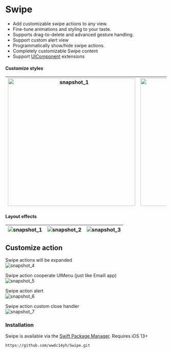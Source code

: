 # Swipe
- Add customizable swipe actions to any view.
- Fine-tune animations and styling to your taste.
- Supports drag-to-delete and advanced gesture handling.
- Support custom alert view
- Programmatically show/hide swipe actions.
- Completely customizable Swipe content
- Support [UIComponent](https://github.com/lkzhao/UIComponent) extensions

#### Customize styles
|  <img width="398" alt="snapshot_1" src="https://github.com/wwdc14yh/Swipe/assets/11381801/7ca06ed7-c652-413f-9244-60e4366ba752"> |  <img width="398" alt="snapshot_3" src="https://github.com/wwdc14yh/Swipe/assets/11381801/95014c02-15b9-4d91-b030-1dcc983581ae"> | <img width="398" alt="snapshot_2" src="https://github.com/wwdc14yh/Swipe/assets/11381801/c30fcecc-d80f-4fe3-9b46-6b084bf93598">  |
|---|---|---|

#### Layout effects
| ![snapshot_1](https://github.com/wwdc14yh/Swipe/assets/11381801/269ba162-428d-4780-b258-591342439945) |  ![snapshot_2](https://github.com/wwdc14yh/Swipe/assets/11381801/dfa1e861-19bb-4613-8868-6aa9623da2c2) | ![snapshot_3](https://github.com/wwdc14yh/Swipe/assets/11381801/e3fb29aa-9b4b-48cb-9137-998f92e42ca9) |
|---|---|---|

## Customize action

Swipe actions will be expanded
<br>
![snapshot_4](https://github.com/wwdc14yh/Swipe/assets/11381801/dd161c1d-7f37-4076-80e2-79416aefd33a)

Swipe action cooperate UIMenu (just like Emaill app)
<br>
![snapshot_5](https://github.com/wwdc14yh/Swipe/assets/11381801/d1a56ad0-33c2-41c6-b06f-06ab9b451689)

Swipe action alert
<br>
![snapshot_6](https://github.com/wwdc14yh/Swipe/assets/11381801/6da2da07-2c93-4063-8206-986ac3c2033c)

Swipe action custom close handler
<br>
![snapshot_7](https://github.com/wwdc14yh/Swipe/assets/11381801/5bd39642-982c-4d4e-996f-13ba5770045f)

### Installation

Swipe is available via the [Swift Package Manager](https://developer.apple.com/documentation/swift_packages/adding_package_dependencies_to_your_app). Requires iOS 13+
```
https://github.com/wwdc14yh/Swipe.git
```
